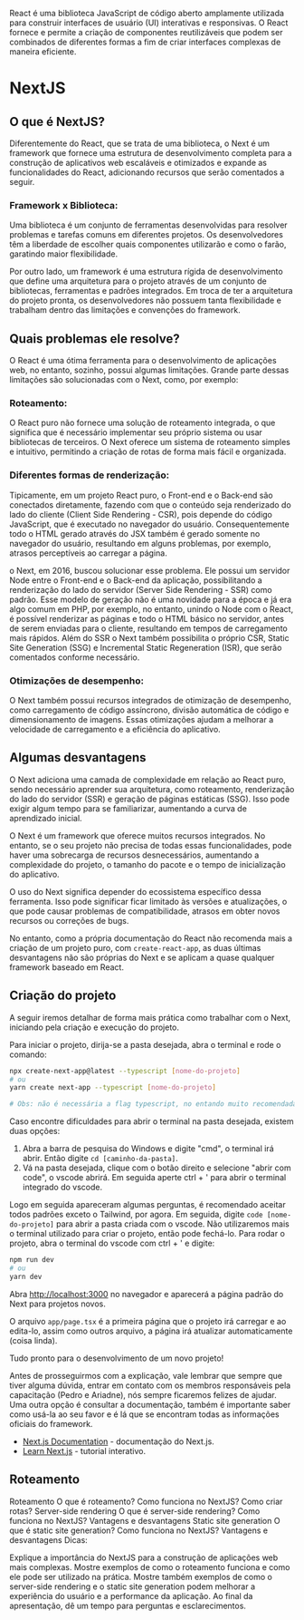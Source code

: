 React é uma biblioteca JavaScript de código aberto amplamente utilizada para construir interfaces de usuário (UI) interativas e responsivas. O React fornece e permite a criação de componentes reutilizáveis que podem ser combinados de diferentes formas a fim de criar interfaces complexas de maneira eficiente.

# NextJS

## O que é NextJS?
Diferentemente do React, que se trata de uma biblioteca, o Next é um framework que fornece uma estrutura de desenvolvimento completa para a construção de aplicativos web escaláveis e otimizados e expande as funcionalidades do React, adicionando recursos que serão comentados a seguir.

### Framework x Biblioteca:

Uma biblioteca é um conjunto de ferramentas desenvolvidas para resolver problemas e tarefas comuns em diferentes projetos. Os desenvolvedores têm a liberdade de escolher quais componentes utilizarão e como o farão, garatindo maior flexibilidade.

Por outro lado, um framework é uma estrutura rígida de desenvolvimento que define uma arquitetura para o projeto através de um conjunto de bibliotecas, ferramentas e padrões integrados. Em troca de ter a arquitetura do projeto pronta, os desenvolvedores não possuem tanta flexibilidade e trabalham dentro das limitações e convenções do framework.

## Quais problemas ele resolve?
   
   O React é uma ótima ferramenta para o desenvolvimento de aplicações web, no entanto, sozinho, possui algumas limitações. Grande parte dessas limitações são solucionadas com o Next, como, por exemplo:
   
   ### Roteamento: 
   O React puro não fornece uma solução de roteamento integrada, o que significa que é necessário implementar seu próprio sistema ou usar bibliotecas de terceiros. O Next oferece um sistema de roteamento simples e intuitivo, permitindo a criação de rotas de forma mais fácil e organizada.

  ### Diferentes formas de renderização: 
  Tipicamente, em um projeto React puro, o Front-end e o Back-end são conectados diretamente, fazendo com que o conteúdo seja renderizado do lado do cliente (Client Side Rendering - CSR), pois depende do código JavaScript, que é executado no navegador do usuário. Consequentemente todo o HTML gerado através do JSX também é gerado somente no navegador do usuário, resultando em alguns problemas, por exemplo, atrasos perceptíveis ao carregar a página. 
  
  o Next, em 2016, buscou solucionar esse problema. Ele possui um servidor Node entre o Front-end e o Back-end da aplicação, possibilitando a renderização do lado do servidor (Server Side Rendering - SSR) como padrão. Esse modelo de geração não é uma novidade para a época e já era algo comum em PHP, por exemplo, no entanto, unindo o Node com o React, é possível renderizar as páginas e todo o HTML básico no servidor, antes de serem enviadas para o cliente, resultando em tempos de carregamento mais rápidos. Além do SSR o Next também possibilita o próprio CSR, Static Site Generation (SSG) e Incremental Static Regeneration (ISR), que serão comentados conforme necessário.
  
  ### Otimizações de desempenho: 
  O Next também possui recursos integrados de otimização de desempenho, como carregamento de código assíncrono, divisão automática de código e dimensionamento de imagens. Essas otimizações ajudam a melhorar a velocidade de carregamento e a eficiência do aplicativo.

## Algumas desvantagens

  O Next adiciona uma camada de complexidade em relação ao React puro, sendo necessário aprender sua arquitetura, como roteamento, renderização do lado do servidor (SSR) e geração de páginas estáticas (SSG). Isso pode exigir algum tempo para se familiarizar, aumentando a curva de aprendizado inicial.

  O Next é um framework que oferece muitos recursos integrados. No entanto, se o seu projeto não precisa de todas essas funcionalidades, pode haver uma sobrecarga de recursos desnecessários, aumentando a complexidade do projeto, o tamanho do pacote e o tempo de inicialização do aplicativo.

  O uso do Next significa depender do ecossistema específico dessa ferramenta. Isso pode significar ficar limitado às versões e atualizações, o que pode causar problemas de compatibilidade, atrasos em obter novos recursos ou correções de bugs.

  No entanto, como a própria documentação do React não recomenda mais a criação de um projeto puro, com `create-react-app`, as duas últimas desvantagens não são próprias do Next e se aplicam a quase qualquer framework baseado em React.
  
  
## Criação do projeto
  
  A seguir iremos detalhar de forma mais prática como trabalhar com o Next, iniciando pela criação e execução do projeto.
  
  Para iniciar o projeto, dirija-se a pasta desejada, abra o terminal e rode o comando:
  
```bash
npx create-next-app@latest --typescript [nome-do-projeto]
# ou
yarn create next-app --typescript [nome-do-projeto]

# Obs: não é necessária a flag typescript, no entando muito recomendada.
```
  Caso encontre dificuldades para abrir o terminal na pasta desejada, existem duas opções:
  
  1) Abra a barra de pesquisa do Windows e digite "cmd", o terminal irá abrir. Então digite `cd [caminho-da-pasta]`.
  2) Vá na pasta desejada, clique com o botão direito e selecione "abrir com code", o vscode abrirá. Em seguida aperte ctrl + ' para abrir o terminal integrado do vscode.

  Logo em seguida apareceram algumas perguntas, é recomendado aceitar todos padrões exceto o Tailwind, por agora. Em seguida, digite `code [nome-do-projeto]` para abrir a pasta criada com o vscode. Não utilizaremos mais o terminal utilizado para criar o projeto, então pode fechá-lo. Para rodar o projeto, abra o terminal do vscode com ctrl + ' e digite:

```bash
npm run dev
# ou
yarn dev
```

Abra [http://localhost:3000](http://localhost:3000) no navegador e aparecerá a página padrão do Next para projetos novos.

O arquivo `app/page.tsx` é a primeira página que o projeto irá carregar e ao edita-lo, assim como outros arquivo, a página irá atualizar automaticamente (coisa linda).

Tudo pronto para o desenvolvimento de um novo projeto!

Antes de prosseguirmos com a explicação, vale lembrar que sempre que tiver alguma dúvida, entrar em contato com os membros responsáveis pela capacitação (Pedro e Ariadne), nós sempre ficaremos felizes de ajudar. Uma outra opção é consultar a documentação, também é importante saber como usá-la ao seu favor e é lá que se encontram todas as informações oficiais do framework.
  - [Next.js Documentation](https://nextjs.org/docs) - documentação do Next.js.
  - [Learn Next.js](https://nextjs.org/learn) - tutorial interativo.

## Roteamento

Roteamento
O que é roteamento?
Como funciona no NextJS?
Como criar rotas?
Server-side rendering
O que é server-side rendering?
Como funciona no NextJS?
Vantagens e desvantagens
Static site generation
O que é static site generation?
Como funciona no NextJS?
Vantagens e desvantagens
Dicas:

Explique a importância do NextJS para a construção de aplicações web mais complexas.
Mostre exemplos de como o roteamento funciona e como ele pode ser utilizado na prática.
Mostre também exemplos de como o server-side rendering e o static site generation podem melhorar a experiência do usuário e a performance da aplicação.
Ao final da apresentação, dê um tempo para perguntas e esclarecimentos.
